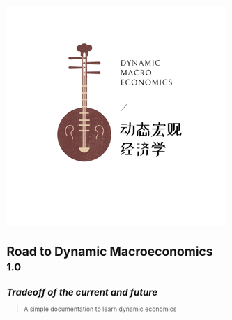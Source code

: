 <!-- _coverpage.md -->

![icon](https://raw.githubusercontent.com/kyrie1218/picgo/main/img/202203051800905.svg)

# **Road to Dynamic Macroeconomics** <small>1.0</small>

##  *Tradeoff of the current and future*

> A simple documentation to learn dynamic economics
